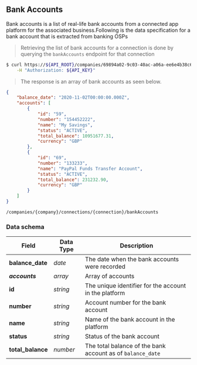 ## Bank Accounts

Bank accounts is a list of real-life bank accounts from a connected app platform for the associated business.Following is the data specification for a bank account that is extracted from banking OSPs

> Retrieving the list of bank accounts for a connection is done by querying the `bankAccounts` endpoint for that connection

```sh
$ curl https://${API_ROOT}/companies/69894a02-9c03-40ac-a06a-ee6e4b38c6fb/connections/52684382-abff-45fa-a3f2-ced175adfe61/bankAccounts \
    -H "Authorization: ${API_KEY}"
```

> The response is an array of bank accounts as seen below.

```json
{
    "balance_date": "2020-11-02T00:00:00.000Z",
    "accounts": [
        {
            "id": "59",
            "number": "154452222",
            "name": "My Savings",
            "status": "ACTIVE",
            "total_balance": 10951677.31,
            "currency": "GBP"
        },
        {
            "id": "69",
            "number": "133233",
            "name": "PayPal Funds Transfer Account",
            "status": "ACTIVE",
            "total_balance": 231232.90,
            "currency": "GBP" 
        }
    ]
}
```
<span class="api api-get"></span> <code>/companies/{company}/connections/{connection}/bankAccounts</code>

### Data schema

| Field             | Data Type | Description                                                |
|-------------------|-----------|------------------------------------------------------------|
| **balance_date**  | *date*    | The date when the bank accounts were recorded              |
| ***accounts***    | *array*   | Array of accounts                                          |
| **id**            | *string*  | The unique identifier for the account in the platform      |
| **number**        | *string*  | Account number for the bank account                        |
| **name**          | *string*  | Name of the bank account in the platform                   |
| **status**        | *string*  | Status of the bank account                                 |
| **total_balance** | *number*  | The total balance of the bank account as of `balance_date` |
